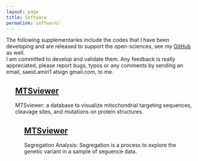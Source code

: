 ```yaml
---
layout: page
title: Software
permalink: software/
---
```


The following supplementaries include the codes that I have been developing and are released to support the open-sciences, see my [GitHub](https://github.com/neurobioinfo) as well.  
I am committed to develop and validate them. Any feedback is really appreciated, please report bugs, typos or any comments by sending an email, saeid.amiri1 atsign gmail.com, to me. 




<ul>
<h2>  
  <a href="https://mtsviewer.shinyapps.io/MTSviewer/ "> MTSviewer
  </a>
</h2>
<p>
MTSviewer: a database to visualize mitochondrial targeting sequences, cleavage sites, and mutations on protein structures.
</p>

<ul>
<h2>  
  <a href="https://github.com/neurobioinfo/seganalysis"> MTSviewer
  </a>
</h2>
<p>
Segregation Analysis: Segregation is a process to explore the genetic variant in a sample of seguence data.
</p>


</ul>




